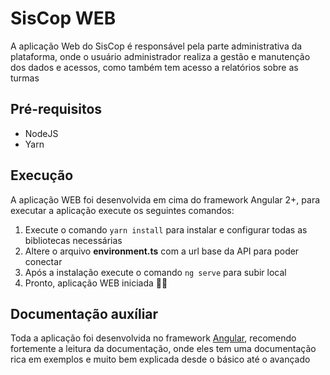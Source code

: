 # SisCop WEB

A aplicação Web do SisCop é responsável pela parte administrativa da plataforma, onde o usuário administrador realiza a gestão e manutenção dos dados e acessos, como também tem acesso a relatórios sobre as turmas

## Pré-requisitos
- NodeJS
- Yarn

## Execução
A aplicação WEB foi desenvolvida em cima do framework Angular 2+, para executar a aplicação execute os seguintes comandos:

1. Execute o comando `yarn install` para instalar e configurar todas as bibliotecas necessárias
2. Altere o arquivo **environment.ts** com a url base da API para poder conectar
3. Após a instalação execute o comando `ng serve` para subir local
4. Pronto, aplicação WEB iniciada 🚀🚀

## Documentação auxíliar

Toda a aplicação foi desenvolvida no framework [Angular](https://angular.io/docs), recomendo fortemente a leitura da documentação, onde eles tem uma documentação rica em exemplos e muito bem explicada desde o básico até o avançado
